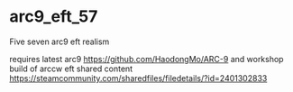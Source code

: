 # arc9_eft_57
Five seven arc9 eft realism

requires latest arc9 https://github.com/HaodongMo/ARC-9
and workshop build of arccw eft shared content https://steamcommunity.com/sharedfiles/filedetails/?id=2401302833
